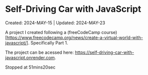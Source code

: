 # Self-Driving Car with JavaScript
Created: 2024-MAY-15 | Updated: 2024-MAY-23

A project I created following a (freeCodeCamp course)[https://www.freecodecamp.org/news/create-a-virtual-world-with-javascript/]. Specifically Part 1.

The project can be acessed here: https://self-driving-car-with-javascript.onrender.com.

Stopped at 51mins20sec

